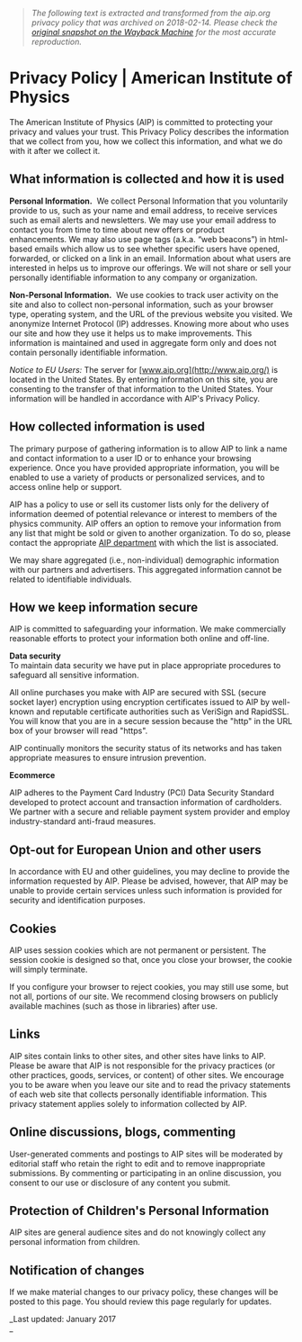 > *The following text is extracted and transformed from the aip.org privacy policy that was archived on 2018-02-14. Please check the [original snapshot on the Wayback Machine](https://web.archive.org/web/20180214155228id_/https%3A//www.aip.org/aip/privacy-policy) for the most accurate reproduction.*

# Privacy Policy | American Institute of Physics

The American Institute of Physics (AIP) is committed to protecting your privacy and values your trust. This Privacy Policy describes the information that we collect from you, how we collect this information, and what we do with it after we collect it.

## What information is collected and how it is used

**Personal Information.**  We collect Personal Information that you voluntarily provide to us, such as your name and email address, to receive services such as email alerts and newsletters. We may use your email address to contact you from time to time about new offers or product enhancements. We may also use page tags (a.k.a. “web beacons”) in html-based emails which allow us to see whether specific users have opened, forwarded, or clicked on a link in an email. Information about what users are interested in helps us to improve our offerings. We will not share or sell your personally identifiable information to any company or organization.

**Non-Personal Information.**  We use cookies to track user activity on the site and also to collect non-personal information, such as your browser type, operating system, and the URL of the previous website you visited. We anonymize Internet Protocol (IP) addresses. Knowing more about who uses our site and how they use it helps us to make improvements. This information is maintained and used in aggregate form only and does not contain personally identifiable information.

_Notice to EU Users:_ The server for [www.aip.org](http://www.aip.org/) is located in the United States. By entering information on this site, you are consenting to the transfer of that information to the United States. Your information will be handled in accordance with AIP's Privacy Policy.

## How collected information is used

The primary purpose of gathering information is to allow AIP to link a name and contact information to a user ID or to enhance your browsing experience. Once you have provided appropriate information, you will be enabled to use a variety of products or personalized services, and to access online help or support.

AIP has a policy to use or sell its customer lists only for the delivery of information deemed of potential relevance or interest to members of the physics community. AIP offers an option to remove your information from any list that might be sold or given to another organization. To do so, please contact the appropriate [AIP department](https://web.archive.org/aip/staff-contacts) with which the list is associated.

We may share aggregated (i.e., non-individual) demographic information with our partners and advertisers. This aggregated information cannot be related to identifiable individuals.

## How we keep information secure

AIP is committed to safeguarding your information. We make commercially reasonable efforts to protect your information both online and off-line.

**Data security**  
To maintain data security we have put in place appropriate procedures to safeguard all sensitive information.

All online purchases you make with AIP are secured with SSL (secure socket layer) encryption using encryption certificates issued to AIP by well-known and reputable certificate authorities such as VeriSign and RapidSSL. You will know that you are in a secure session because the "http" in the URL box of your browser will read "https".

AIP continually monitors the security status of its networks and has taken appropriate measures to ensure intrusion prevention.

**Ecommerce**

AIP adheres to the Payment Card Industry (PCI) Data Security Standard developed to protect account and transaction information of cardholders. We partner with a secure and reliable payment system provider and employ industry-standard anti-fraud measures.

## Opt-out for European Union and other users

In accordance with EU and other guidelines, you may decline to provide the information requested by AIP. Please be advised, however, that AIP may be unable to provide certain services unless such information is provided for security and identification purposes.

## Cookies

AIP uses session cookies which are not permanent or persistent. The session cookie is designed so that, once you close your browser, the cookie will simply terminate.

If you configure your browser to reject cookies, you may still use some, but not all, portions of our site. We recommend closing browsers on publicly available machines (such as those in libraries) after use.

## Links

AIP sites contain links to other sites, and other sites have links to AIP. Please be aware that AIP is not responsible for the privacy practices (or other practices, goods, services, or content) of other sites. We encourage you to be aware when you leave our site and to read the privacy statements of each web site that collects personally identifiable information. This privacy statement applies solely to information collected by AIP.

## Online discussions, blogs, commenting

User-generated comments and postings to AIP sites will be moderated by editorial staff who retain the right to edit and to remove inappropriate submissions. By commenting or participating in an online discussion, you consent to our use or disclosure of any content you submit.

## Protection of Children's Personal Information

AIP sites are general audience sites and do not knowingly collect any personal information from children.

## Notification of changes

If we make material changes to our privacy policy, these changes will be posted to this page. You should review this page regularly for updates.

_Last updated: January 2017  
_
